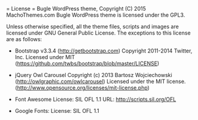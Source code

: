 = License =
Bugle WordPress theme, Copyright (C) 2015 MachoThemes.com
Bugle WordPress theme is licensed under the GPL3.

Unless otherwise specified, all the theme files, scripts and images are licensed under GNU General Public License.
The exceptions to this license are as follows:

* Bootstrap v3.3.4 (http://getbootstrap.com)
    Copyright 2011-2014 Twitter, Inc.
    Licensed under MIT (https://github.com/twbs/bootstrap/blob/master/LICENSE)
    
* jQuery Owl Carousel
    Copyright (c) 2013 Bartosz Wojciechowski (http://owlgraphic.com/owlcarousel)
    Licensed under the MIT license. (http://www.opensource.org/licenses/mit-license.php)
    
* Font Awesome
    License: SIL OFL 1.1
    URL: http://scripts.sil.org/OFL

* Google Fonts:
    License: SIL OFL 1.1